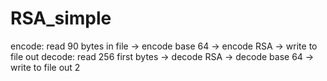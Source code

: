 # RSA_simple
encode: read 90 bytes in file -> encode base 64 -> encode RSA -> write to file out
decode: read 256 first bytes -> decode RSA -> decode base 64 -> write to file out 2

